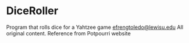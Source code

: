 # DiceRoller
Program that rolls dice for a Yahtzee game 
efrengtoledo@lewisu.edu
All original content. Reference from Potpourri website 
